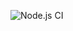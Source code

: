 ![Node.js CI](https://github.com/naivedeveloper95/my-project/workflows/Node.js%20CI/badge.svg?branch=master)
